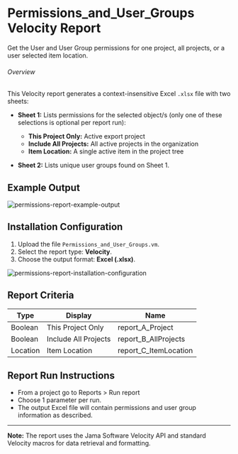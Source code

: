 # Permissions_and_User_Groups Velocity Report
Get the User and User Group permissions for one project, all projects, or a user selected item location. 

###### Overview
This Velocity report generates a context-insensitive Excel `.xlsx` file with two sheets:

- **Sheet 1:** Lists permissions for the selected object/s (only one of these selections is optional per report run):
  - **This Project Only:** Active export project
  - **Include All Projects:** All active projects in the organization
  - **Item Location:** A single active item in the project tree

- **Sheet 2:** Lists unique user groups found on Sheet 1.

## Example Output 

![permissions-report-example-output]("https://github.com/user-attachments/assets/e343bba6-bff4-4a58-adca-cf521a204b5b")

## Installation Configuration 


1. Upload the file `Permissions_and_User_Groups.vm`.
2. Select the report type: **Velocity**.
3. Choose the output format: **Excel (.xlsx)**.



![permissions-report-installation-configuration]("https://github.com/user-attachments/assets/65bee8e6-4302-4231-9264-b7bc1ae9cba5")



## Report Criteria

| Type    | Display              | Name                   |
|---------|----------------------|------------------------|
| Boolean | This Project Only    | report_A_Project       |
| Boolean | Include All Projects | report_B_AllProjects   |
| Location| Item Location        | report_C_ItemLocation  |


## Report Run Instructions

- From a project go to Reports > Run report 
- Choose 1 parameter per run. 
- The output Excel file will contain permissions and user group information as described.

---
**Note:** The report uses the Jama Software Velocity API and standard Velocity macros for data retrieval and formatting.
